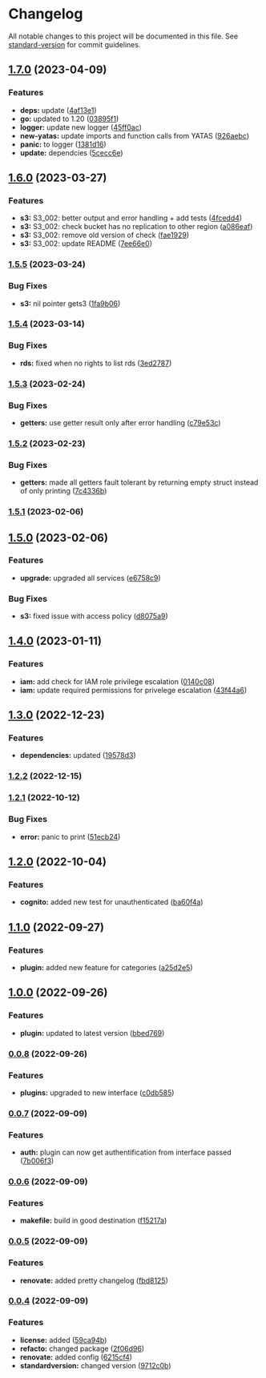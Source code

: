 # Changelog

All notable changes to this project will be documented in this file. See [standard-version](https://github.com/conventional-changelog/standard-version) for commit guidelines.

## [1.7.0](https://github.com/padok-team/yatas-aws/compare/v1.6.0...v1.7.0) (2023-04-09)


### Features

* **deps:** update ([4af13e1](https://github.com/padok-team/yatas-aws/commit/4af13e1611719b9492e599b83e41ba63acbdb0f6))
* **go:** updated to 1.20 ([03895f1](https://github.com/padok-team/yatas-aws/commit/03895f16b6e8d70a086b6a504f1b4b00ed3a86bd))
* **logger:** update new logger ([45ff0ac](https://github.com/padok-team/yatas-aws/commit/45ff0ac10666e940b42ff4234d2656a7e02e3045))
* **new-yatas:** update imports and function calls from YATAS ([926aebc](https://github.com/padok-team/yatas-aws/commit/926aebccf86e17caba64c5d9ac08b731c5a1a26d))
* **panic:** to logger ([1381d16](https://github.com/padok-team/yatas-aws/commit/1381d16331bde6fcb42f0b2a7d0708598ca3b659))
* **update:** dependcies ([5cecc6e](https://github.com/padok-team/yatas-aws/commit/5cecc6eb061a3d523942f03dcc029a607b4a721f))

## [1.6.0](https://github.com/padok-team/yatas-aws/compare/v1.5.5...v1.6.0) (2023-03-27)


### Features

* **s3:** S3_002: better output and error handling + add tests ([4fcedd4](https://github.com/padok-team/yatas-aws/commit/4fcedd425518d5506f7f19c8613a74c25e24c23b))
* **s3:** S3_002: check bucket has no replication to other region ([a086eaf](https://github.com/padok-team/yatas-aws/commit/a086eaf1d8eda900680684ee951c77e50bae4c18))
* **s3:** S3_002: remove old version of check ([fae1929](https://github.com/padok-team/yatas-aws/commit/fae1929ec7896faa4230c15d14faf164bbf9d1b9))
* **s3:** S3_002: update README ([7ee66e0](https://github.com/padok-team/yatas-aws/commit/7ee66e04db050cdd6bb3731bc76efef5414f7c46))

### [1.5.5](https://github.com/padok-team/yatas-aws/compare/v1.5.4...v1.5.5) (2023-03-24)


### Bug Fixes

* **s3:** nil pointer gets3 ([1fa9b06](https://github.com/padok-team/yatas-aws/commit/1fa9b069d3ecca1b41a39ff3d26930b242071015))

### [1.5.4](https://github.com/padok-team/yatas-aws/compare/v1.5.3...v1.5.4) (2023-03-14)


### Bug Fixes

* **rds:** fixed when no rights to list rds ([3ed2787](https://github.com/padok-team/yatas-aws/commit/3ed2787835902d63fb0f3ee933e567e21dbfead5))

### [1.5.3](https://github.com/padok-team/yatas-aws/compare/v1.5.2...v1.5.3) (2023-02-24)


### Bug Fixes

* **getters:** use getter result only after error handling ([c79e53c](https://github.com/padok-team/yatas-aws/commit/c79e53c83e71131d81ffcbe4fb5e52949a6c7957))

### [1.5.2](https://github.com/padok-team/yatas-aws/compare/v1.5.1...v1.5.2) (2023-02-23)


### Bug Fixes

* **getters:** made all getters fault tolerant by returning empty struct instead of only printing ([7c4336b](https://github.com/padok-team/yatas-aws/commit/7c4336b037d902b81c03c9420af8c4efb505785a))

### [1.5.1](https://github.com/padok-team/yatas-aws/compare/v1.5.0...v1.5.1) (2023-02-06)

## [1.5.0](https://github.com/padok-team/yatas-aws/compare/v1.4.0...v1.5.0) (2023-02-06)


### Features

* **upgrade:** upgraded all services ([e6758c9](https://github.com/padok-team/yatas-aws/commit/e6758c9b034ab0eeb876ab4be24bab8b33b33efc))


### Bug Fixes

* **s3:** fixed issue with access policy ([d8075a9](https://github.com/padok-team/yatas-aws/commit/d8075a9f0a95de05656cb70b8e03a9fc9c93f56a))

## [1.4.0](https://github.com/padok-team/yatas-aws/compare/v1.3.0...v1.4.0) (2023-01-11)


### Features

* **iam:** add check for IAM role privilege escalation ([0140c08](https://github.com/padok-team/yatas-aws/commit/0140c080327073d073dc3a880bf3bff122769efa))
* **iam:** update required permissions for privelege escalation ([43f44a6](https://github.com/padok-team/yatas-aws/commit/43f44a6814139be6755112a63bb7383b08118d39))

## [1.3.0](https://github.com/padok-team/yatas-aws/compare/v1.2.2...v1.3.0) (2022-12-23)


### Features

* **dependencies:** updated ([19578d3](https://github.com/padok-team/yatas-aws/commit/19578d30888ddddde97d2d33ea762a4f23da131b))

### [1.2.2](https://github.com/padok-team/yatas-aws/compare/v1.2.1...v1.2.2) (2022-12-15)

### [1.2.1](https://github.com/padok-team/yatas-aws/compare/v1.2.0...v1.2.1) (2022-10-12)


### Bug Fixes

* **error:** panic to print ([51ecb24](https://github.com/padok-team/yatas-aws/commit/51ecb24c1dda11d8097121916fb1e4fa493efbf2))

## [1.2.0](https://github.com/padok-team/yatas-aws/compare/v1.1.0...v1.2.0) (2022-10-04)


### Features

* **cognito:** added new test for unauthenticated ([ba60f4a](https://github.com/padok-team/yatas-aws/commit/ba60f4a8f0be230c10bb4503125c5122f3a0d77e))

## [1.1.0](https://github.com/padok-team/yatas-aws/compare/v1.0.0...v1.1.0) (2022-09-27)


### Features

* **plugin:** added new feature for categories ([a25d2e5](https://github.com/padok-team/yatas-aws/commit/a25d2e5a2bcb1316af09b80267752367ead6789f))

## [1.0.0](https://github.com/padok-team/yatas-aws/compare/v0.0.8...v1.0.0) (2022-09-26)


### Features

* **plugin:** updated to latest version ([bbed769](https://github.com/padok-team/yatas-aws/commit/bbed7695dbe636a3a63685f3d91a7e5aef05dd52))

### [0.0.8](https://github.com/padok-team/yatas-aws/compare/v0.0.7...v0.0.8) (2022-09-26)


### Features

* **plugins:** upgraded to new interface ([c0db585](https://github.com/padok-team/yatas-aws/commit/c0db58594f2b7e2b6205f41cdffdd945ceac6c6c))

### [0.0.7](https://github.com/padok-team/yatas-aws/compare/v0.0.6...v0.0.7) (2022-09-09)


### Features

* **auth:** plugin can now get authentification from interface passed ([7b006f3](https://github.com/padok-team/yatas-aws/commit/7b006f395c9e100a68a59a0f6fd4cae056a94228))

### [0.0.6](https://github.com/padok-team/yatas-aws/compare/v0.0.5...v0.0.6) (2022-09-09)


### Features

* **makefile:** build in good destination ([f15217a](https://github.com/padok-team/yatas-aws/commit/f15217a139d543a5f8d1b6f13f74d6b433a2e218))

### [0.0.5](https://github.com/padok-team/yatas-aws/compare/v0.0.4...v0.0.5) (2022-09-09)


### Features

* **renovate:** added pretty changelog ([fbd8125](https://github.com/padok-team/yatas-aws/commit/fbd812557d77a89c98d6af2225fd54301a394896))

### [0.0.4](https://github.com/padok-team/yatas-aws/compare/v0.0.3...v0.0.4) (2022-09-09)


### Features

* **license:** added ([59ca94b](https://github.com/padok-team/yatas-aws/commit/59ca94b7c19b03c61849a890f4fa6586bc125306))
* **refacto:** changed package ([2f06d96](https://github.com/padok-team/yatas-aws/commit/2f06d9679f8bc1518b5c6105ab9db94c520c44cc))
* **renovate:** added config ([6215cf4](https://github.com/padok-team/yatas-aws/commit/6215cf4724a5b03bedc0ea3fd1b3ccc53dfb8600))
* **standardversion:** changed version ([9712c0b](https://github.com/padok-team/yatas-aws/commit/9712c0b78417e46602c087a9cc7b41c838e9eed7))
